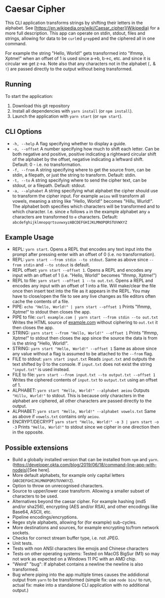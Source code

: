 # Caesar Cipher

This CLI application transforms strings by shifting their letters in the alphabet. See [https://en.wikipedia.org/wiki/Caesar_cipher](Wikipedia) for a more full description. This app can operate on stdin, stdout, files and strings, allowing for data to be `curl`ed `grep`ped and the ciphered all in one command.

For example the string "Hello, World!" gets transformed into "Ifmmp, Xptme!" when an offset of 1 is used since a->b, b->c, etc. and since it is circular we get z->a. Note also that any characters not in the alphabet (`,` & `!`) are passed directly to the output without being transformed.

## Running

To start the application:

1. Download this git repository
1. Install all dependencies with `yarn install` (or `npm install`).
1. Launch the application with `yarn start` (or `npm start`).

## CLI Options

- `-h, --help` A flag specifying whether to display a guide.
- `-o, --offset` A number specifying how much to shift each letter. Can be both negative and positive, positive indicating a rightward circular shift of the alphabet by the offset, negative indicating a leftward shift. Default: 0 - i.e. no transformation.
- `-f, --from` A string specifying where to get the source from, can be stdin, a filepath, or just the string to transform. Default: stdin.
- `-t, --to` A string specifying where to send the cipher text, can be stdout, or a filepath. Default: stdout.
- `-a, --alphabet` A string specifying what alphabet the cipher should use to transform the cipher input. For example `aeiou` will transform all vowels, meaning a string like "Hello, World!" becomes "Hillu, Wurld!". The alphabet both specifies which characters will be transformed and to which character. I.e. since `e` follows `a` in the example alphabet any `a` characters are transformed to `e` characters. Default: `abcdefghijklmnopqrtsuvwxyzABCDEFGHIJKLMNOPQRSTUVWXYZ`

## Example Usage

- REPL: `yarn start`. Opens a REPL that encodes any text input into the prompt after pressing enter with an offset of 0 (i.e. no transformation).
- REPL: `yarn start --from stdin --to stdout`. Same as above since `--from stdin` and `--to stdout` is default.
- REPL offset: `yarn start --offset 1`. Opens a REPL and encodes any input with an offset of 1 (i.e. "Hello, World!" becomes "Ifmmp, Xptme!")
- REPL to file: `yarn start --offset 1 --to out.txt`. Opens a REPL and encodes any input with an offset of 1 into a file. Will make/clear the file once then insert text into the file as it appears in the REPL. You may have to close/open the file to see any live changes as file editors often cache the contents of a file.
- PIPE: `echo "Hello, World!" | yarn start --offset 1` Prints "Ifmmp, Xptme!" to stdout then closes the app.
- PIPE to file: `curl example.com | yarn start --from stdin --to out.txt` Writes the HTML source of [example.com](https://example.com) without ciphering to `out.txt` it then closes the app.
- STRING: `yarn start --from "Hello, World!" --offset 1` Prints "Ifmmp, Xptme!" to stdout then closes the app since the source the data is from is the string "Hello, World!".
- STRING: `yarn start "Hello, World!" --offset 1` Same as above since any value without a flag is assumed to be attached to the `--from` flag.
- FILE to stdout: `yarn start input.txt` Reads `input.txt` and outputs the text shifted by 0 to the console. If `input.txt` does not exist the string `"input.txt"` is used instead.
- FILE to file: `yarn start --from input.txt --to output.txt --offset 1` Writes the ciphered contents of `input.txt` to `output.txt` using an offset of 1.
- ALPHABET: `yarn start "Hello, World!" --alphabet aeiou` Outputs `"Hillu, Wurld!"` to stdout. This is because only characters in the alphabet are ciphered, all other characters are passed directly to the output.
- ALPHABET: `yarn start "Hello, World!" --alphabet vowels.txt` Same as above if `vowels.txt` contains only `aeiou`.
- ENCRYPT/DECRYPT `yarn start "Hello, World!" -o 3 | yarn start -o -3` Prints `"Hello, World!"` to stdout since we cipher in one direction then in the opposite.

## Possible extensions

- Build a globally installed version that can be installed from `npm` and `yarn`. (https://developer.okta.com/blog/2019/06/18/command-line-app-with-nodejs)[See here].
- More default alphabets, for example only capital letters (`ABCDEFGHIJKLMNOPQRSTUVWXYZ`).
- Option to throw on unrecognised characters.
- Source to upper/lower case transform. Allowing a smaller subset of characters to be used.
- Alternatives beyond the caesar cipher. For example hashing (md5 and/or sha256), encrypting (AES and/or RSA), and other encodings like Base64, ASCII, etc.
- Pipeline encodings/encryptions.
- Regex style alphabets, allowing for (for example) sub-cycles.
- More destinations and sources, for example encrypting to/from network sockets.
- Checks for correct stream buffer type, i.e. not JPEG.
- Unit tests.
- Tests with non ANSI characters like emojis and Chinese characters
- Tests on other operating systems: Tested on MacOS BigSur (M1) so may not work as expected on a Windows 11 PC with an AMD chip.
- "Weird" "bug": If alphabet contains a newline the newline is also transformed.
- Bug where piping into the app multiple times causes the addidional output from `yarn` to be transformed (simple fix: use `node bin/` to run, actual fix: make into a standalone CLI application with no additional output.)
